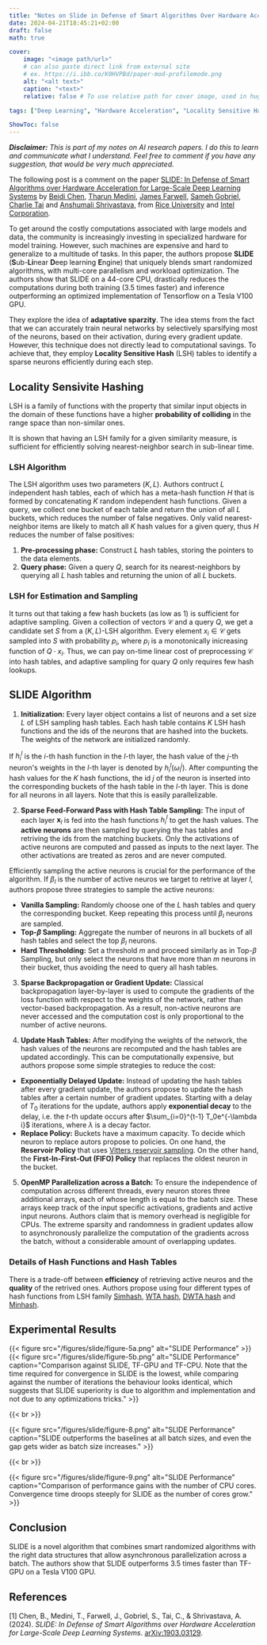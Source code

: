 ```yaml
---
title: "Notes on Slide in Defense of Smart Algorithms Over Hardware Acceleration for Large Scale Deep Learning Systems"
date: 2024-04-21T18:45:21+02:00
draft: false
math: true

cover:
    image: "<image path/url>"
    # can also paste direct link from external site
    # ex. https://i.ibb.co/K0HVPBd/paper-mod-profilemode.png
    alt: "<alt text>"
    caption: "<text>"
    relative: false # To use relative path for cover image, used in hugo Page-bundles

tags: ["Deep Learning", "Hardware Acceleration", "Locality Sensitive Hashing", "Adaptive Sampling", "SLIDE", "Parallelization", "Sparse Neural Networks", "Research", "Paper"]

ShowToc: false
---
```


***Disclaimer:*** *This is part of my notes on AI research papers. I do this to learn and communicate what I understand. Feel free to comment if you have any suggestion, that would be very much appreciated.*

The following post is a comment on the paper [SLIDE: In Defense of Smart Algorithms over Hardware Acceleration for Large-Scale Deep Learning Systems](#1) by [Beidi Chen](https://arxiv.org/search/cs?searchtype=author&query=Chen,+B), [Tharun Medini](https://arxiv.org/search/cs?searchtype=author&query=Medini,+T), [James Farwell](https://arxiv.org/search/cs?searchtype=author&query=Farwell,+J), [Sameh Gobriel](https://arxiv.org/search/cs?searchtype=author&query=Gobriel,+S), [Charlie Tai](https://arxiv.org/search/cs?searchtype=author&query=Tai,+C) and [Anshumali Shrivastava](https://arxiv.org/search/cs?searchtype=author&query=Shrivastava,+A), from [Rice University](https://www.rice.edu/) and [Intel Corporation](https://www.intel.com/content/www/us/en/homepage.html).

To get around the costly computations associated with large models and data, the community is increasingly investing in specialized hardware for model training. However, such machines are expensive and hard to generalize to a multitude of tasks. In this paper, the authors propose **SLIDE** (**S**ub-**Li**near **D**eep learning **E**ngine) that uniquely blends smart randomized algorithms, with multi-core parallelism and workload optimization. The authors show that SLIDE on a 44-core CPU, drastically reduces the computations during both training (3.5 times faster) and inference outperforming an optimized implementation of Tensorflow on a Tesla V100 GPU. 

They explore the idea of **adaptative sparzity**. The idea stems from the fact that we can accurately train neural networks by selectively sparsifying most of the neurons, based on their activation, during every gradient update. However, this technique does not directly lead to computational savings. To achieve that, they employ **Locality Sensitive Hash** (LSH) tables to identify a sparse neurons efficiently during each step.

## Locality Sensivite Hashing
LSH is a family of functions with the property that similar input objects in the domain of these functions have a higher **probability of colliding** in the range space than non-similar ones. 

It is shown that having an LSH family for a given similarity measure, is sufficient for efficiently solving nearest-neighbor search in sub-linear time. 

### LSH Algorithm
The LSH algorithm uses two parameters $(K, L)$. Authors contruct $L$ independent hash tables, each of which has a meta-hash function $H$ that is formed by concatenating $K$ random independent hash functions. Given a query, we collect one bucket of each table and return the union of all $L$ buckets, which reduces the number of false negatives. Only valid nearest-neighbor items are likely to match all $K$ hash values for a given query, thus $H$ reduces the number of false positives:
1. **Pre-processing phase:** Construct $L$ hash tables, storing the pointers to the data elements.
2. **Query phase:** Given a query $Q$, search for its nearest-neighbors by querying all $L$ hash tables and returning the union of all $L$ buckets.

### LSH for Estimation and Sampling
It turns out that taking a few hash buckets (as low as 1) is sufficient for adaptive sampling. Given a collection of vectors $\mathcal{C}$ and a query $Q$, we get a candidate set $S$ from a $(K,L)$-LSH algorithm. Every element $x_i \in \mathcal{C}$ gets sampled into $S$ with probability $p_i$, where $p_i$ is a monotonically inicreasing function of $Q \cdot x_i$. Thus, we can pay on-time linear cost of preprocessing $\mathcal{C}$ into hash tables, and adaptive sampling for quary $Q$ only requires few hash lookups.

## SLIDE Algorithm
1. **Initialization:** Every layer object contains a list of neurons and a set size $L$ of LSH sampling hash tables. Each hash table contains $K$ LSH hash functions and the ids of the neurons that are hashed into the buckets. The weights of the network are initialized randomly. 

If $h_i^l$ is the $i$-th hash function in the $l$-th layer, the hash value of the $j$-th neuron's weights in the $l$-th layer is denoted by $h_i^l(\omega_l^j)$. After compunting the hash values for the $K$ hash functions, the id $j$ of the neuron is inserted into the corresponding buckets of the hash table in the $l$-th layer. This is done for all neurons in all layers. Note that this is easily parallelizable.

2. **Sparse Feed-Forward Pass with Hash Table Sampling:**
The input of each layer $\textbf{x}_l$ is fed into the hash functions $h_i^l$ to get the hash values. The **active neurons** are then sampled by querying the has tables and retriving the ids from the matching buckets. Only the activations of active neurons are computed and passed as inputs to the next layer. The other activations are treated as zeros and are never computed.

Efficiently sampling the active neurons is crucial for the performance of the algorithm. If $\beta_l$ is the number of active neuros we target to retrive at layer $l$, authors propose three strategies to sample the active neurons:
- **Vanilla Sampling:** Randomly choose one of the $L$ hash tables and query the corresponding bucket. Keep repeating this process until $\beta_l$ neurons are sampled.
- **Top-$\beta$ Sampling:** Aggregate the number of neurons in all buckets of all hash tables and select the top $\beta_l$ neurons.
- **Hard Thresholding:** Set a threshold $m$ and proceed similarly as in Top-$\beta$ Sampling, but only select the neurons that have more than $m$ neurons in their bucket, thus avoiding the need to query all hash tables.

3. **Sparse Backpropagation or Gradient Update:**
Classical backpropagation layer-by-layer is used to compute the gradients of the loss function with respect to the weights of the network, rather than vector-based backpropagation. As a result, non-active neurons are never accessed and the computation cost is only proportional to the number of active neurons.

4. **Update Hash Tables:**
After modifying the weights of the network, the hash values of the neurons are recomputed and the hash tables are updated accordingly. This can be computationally expensive, but authors propose some simple strategies to reduce the cost: 
- **Exponentially Delayed Update:** Instead of updating the hash tables after every gradient update, the authors propose to update the hash tables after a certain number of gradient updates. Starting with a delay of $T_0$ iterations for the update, authors apply **exponential decay** to the delay, i.e. the $t$-th update occurs after $\sum_{i=0}^{t-1} T_0e^{-\lambda i}$ iterations, where $\lambda$ is a decay factor.
- **Replace Policy:** Buckets have a maximum capacity. To decide which neuron to replace autors propose to policies. On one hand, the **Reservoir Policy** that uses [Vitters reservoir sampling](https://en.wikipedia.org/wiki/Reservoir_sampling). On the other hand, the **First-In-First-Out (FIFO) Policy** that replaces the oldest neuron in the bucket.

5. **OpenMP Parallelization across a Batch:**
To ensure the independence of computation across different threads, every neuron stores three additional arrays, each of whose length is equal to the batch size. These arrays keep track of the input specific activations, gradients and active input neurons. Authors claim that is memory overhead is negligible for CPUs.
The extreme sparsity and randomness in gradient updates allow to asynchronously parallelize the computation of the gradients across the batch, without a considerable amount of overlapping updates.


### Details of Hash Functions and Hash Tables
There is a trade-off between **efficiency** of retrieving active neuros and the **quality** of the retrived ones. Authors propose using four different types of hash functions from LSH family [Simhash](https://www.vldb.org/conf/1999/P49.pdf), [WTA hash](https://static.googleusercontent.com/media/research.google.com/en//pubs/archive/37298.pdf), [DWTA hash](http://auai.org/uai2018/proceedings/papers/321.pdf) and [Minhash](https://web.archive.org/web/20150131043133/http://gatekeeper.dec.com/ftp/pub/dec/SRC/publications/broder/positano-final-wpnums.pdf).


## Experimental Results
{{< figure src="/figures/slide/figure-5a.png" alt="SLIDE Performance" >}}
{{< figure src="/figures/slide/figure-5b.png" alt="SLIDE Performance" caption="Comparison against SLIDE, TF-GPU and TF-CPU. Note that the time required for convergence in SLIDE is the lowest, while comparing against the number of iterations the behaviour looks identical, which suggests that SLIDE superiority is due to algorithm and implementation and not due to any optimizations tricks." >}}

{{< br >}}

{{< figure src="/figures/slide/figure-8.png" alt="SLIDE Performance" caption="SLIDE outperforms the baselines at all batch sizes, and even the gap gets wider as batch size increases." >}}

{{< br >}}

{{< figure src="/figures/slide/figure-9.png" alt="SLIDE Performance" caption="Comparison of performance gains with the number of CPU cores. Convergence time droops steeply for SLIDE as the number of cores grow." >}}

## Conclusion
SLIDE is a novel algorithm that combines smart randomized algorithms with the right data structures that allow asynchronous parallelization across a batch. The authors show that SLIDE outperforms 3.5 times faster than TF-GPU on a Tesla V100 GPU. 

## References
<a id="1">[1]</a> Chen, B., Medini, T., Farwell, J., Gobriel, S., Tai, C., & Shrivastava, A. (2024). *SLIDE: In Defense of Smart Algorithms over Hardware Acceleration for Large-Scale Deep Learning Systems*. [arXiv:1903.03129](https://arxiv.org/abs/1903.03129).